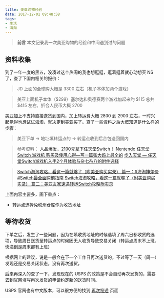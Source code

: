 ```yaml
---
title: 美亚购物经验
date: 2017-12-01 09:48:58
tags:
- 生活
- 海淘
---
```


> **前言**
> 本文记录我一次美亚购物的经验和中间遇到过的问题

## 资料收集

到了一年一度的黑五，没凑过这个热闹的我也想逛逛，逛着逛着就心动想买 NS 了，查了下国内相关的报价：

> JD 上面的全球购大概是 3300 左右（机子本体加两个游戏）

> 美亚上面机子本体（$299）塞尔达和奥德赛两个游戏加起来约 $115 总共 $415 左右，折合人民币大概 2700

美亚加上不支持直接送货到国内，加上转运费大概 2800 到 2900 左右，一时兴起觉得也想试试海淘，就决定到美亚买了。查了一些资料之后大概知道是什么样的步骤：

> 美亚下单 -> 地址填转运点的 -> 转运点收到后合包送回国内

> 参考资料：
> [人品爆发，2100元拿下任天堂Switch！](https://post.smzdm.com/p/611473/)
> [Nentendo 任天堂 Switch 游戏机 购买及使用心得—写一篇张大妈上最全的](https://post.smzdm.com/p/608687/)
> [步入天堂 — 任天堂Switch游戏机入手2个月体验与杂七杂八的附件选择](https://post.smzdm.com/p/602254/)

> [Switch海淘攻略，看这一篇就够了（附美亚购买实录） 篇一：#海淘神差价#Switch最全面购前指南](https://post.smzdm.com/p/606885/)
> [Switch海淘攻略，看这一篇就够了（附美亚购买实录） 篇二：美亚友家速递转运Switch攻略附实录](https://post.smzdm.com/p/629380/)

上面内容主要多，画下重点：

- 转运点选择免税州仓库作为收货地址

## 等待收货

下单之后，发生了一些问题，因为在填收货地址的时候选填了周六日都收货的选项，导致周日送货至转运点的时候因无人收货导致交易关闭（转运点周末不上班、快递倒是周末都有上班）

根据网上的建议，说是一般会在下一个工作日再次送货的，不过等了一天（周一）发现还是交易关闭状态，没有再次送货。

后来再深入的查了一下，发现现在的 USPS 的政策是不会自动再次发货的，需要去到官网填写再次发货的申请约定新的送货时间。

USPS 官网也有中文版本，可以很方便的找到 [再次投递](https://zh-redelivery.usps.com/redelivery/) 页面
